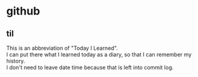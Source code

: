 # github
## til
This is an abbreviation of "Today I Learned".  
I can put there what I learned today as a diary, so that I can remember my history.  
I don't need to leave date time because that is left into commit log.  
